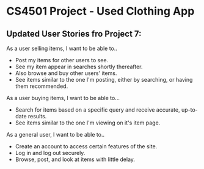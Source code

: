 # CS4501 Project - Used Clothing App

## Updated User Stories fro Project 7:

As a user selling items, I want to be able to..
- Post my items for other users to see.
- See my item appear in searches shortly thereafter.
- Also browse and buy other users' items.
- See items similar to the one I'm posting, either by searching, or having them recommended.

As a user buying items, I want to be able to...
- Search for items based on a specific query and receive accurate, up-to-date results.
- See items similar to the one I'm viewing on it's item page.

As a general user, I want to be able to..
- Create an account to access certain features of the site.
- Log in and log out securely.
- Browse, post, and look at items with little delay.
